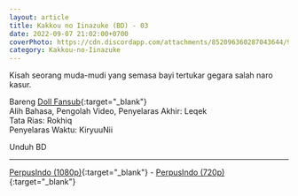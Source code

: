 ```yaml
---
layout: article
title: Kakkou no Iinazuke (BD) - 03
date: 2022-09-07 21:02:00+0700
coverPhoto: https://cdn.discordapp.com/attachments/852096360287043644/991700250089758790/unknown.png
category: Kakkou-no-Iinazuke
---
```


Kisah seorang muda-mudi yang semasa bayi tertukar gegara salah naro kasur.

Bareng [Doll Fansub](https://www.perpusindo.info/user/Leqek){:target="_blank"}
<br>
Alih Bahasa, Pengolah Video, Penyelaras Akhir: Leqek
<br>
Tata Rias: Rokhiq
<br>
Penyelaras Waktu: KiryuuNii

Unduh BD

---
[PerpusIndo (1080p)](https://www.perpusindo.info/berkas/w76VxDOC){:target="_blank"} - [PerpusIndo (720p)](https://www.perpusindo.info/berkas/mMs8kcce){:target="_blank"}
